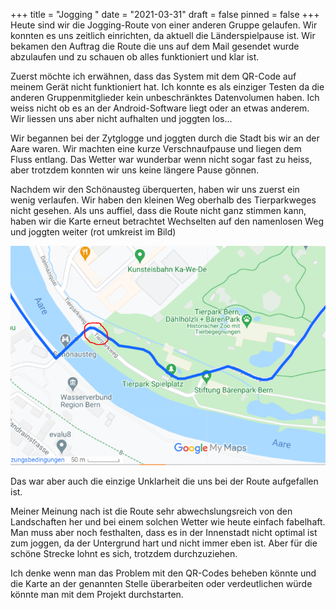 +++
title = "Jogging "
date = "2021-03-31"
draft = false
pinned = false
+++
Heute sind wir die Jogging-Route von einer anderen Gruppe gelaufen. Wir konnten es uns zeitlich einrichten, da aktuell die Länderspielpause ist. Wir bekamen den Auftrag die Route die uns auf dem Mail gesendet wurde abzulaufen und zu schauen ob alles funktioniert und klar ist. 

Zuerst möchte ich erwähnen, dass das System mit dem QR-Code auf meinem Gerät nicht funktioniert hat. Ich konnte es als einziger Testen da die anderen Gruppenmitglieder kein unbeschränktes Datenvolumen haben. Ich weiss nicht ob es an der Android-Software liegt oder an etwas anderem. Wir liessen uns aber nicht aufhalten und joggten los...

Wir begannen bei der Zytglogge und joggten durch die Stadt bis wir an der Aare waren. Wir machten eine kurze Verschnaufpause und liegen dem Fluss entlang. Das Wetter war wunderbar wenn nicht sogar fast zu heiss, aber trotzdem konnten wir uns keine längere Pause gönnen. 

Nachdem wir den Schönausteg überquerten, haben wir uns zuerst ein wenig verlaufen. Wir haben den kleinen Weg oberhalb des Tierparkweges nicht gesehen. Als uns auffiel, dass die Route nicht ganz stimmen kann, haben wir die Karte erneut betrachtet Wechselten auf den namenlosen Weg und joggten weiter (rot umkreist im Bild) 

![](route_sri.png)

Das war aber auch die einzige Unklarheit die uns bei der Route aufgefallen ist. 

Meiner Meinung nach ist die Route sehr abwechslungsreich von den Landschaften her und bei einem solchen Wetter wie heute einfach fabelhaft. Man muss aber noch festhalten, dass es in der Innenstadt nicht optimal ist zum joggen, da der Untergrund hart und nicht immer eben ist. Aber für die schöne Strecke lohnt es sich, trotzdem durchzuziehen. 

Ich denke wenn man das Problem mit den QR-Codes beheben könnte und die Karte an der genannten Stelle überarbeiten oder verdeutlichen würde könnte man mit dem Projekt durchstarten.